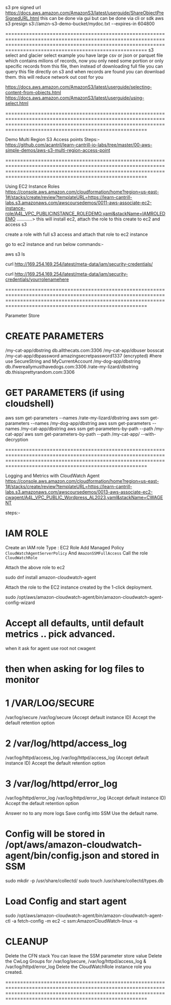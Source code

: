 s3 pre signed url
https://docs.aws.amazon.com/AmazonS3/latest/userguide/ShareObjectPreSignedURL.html
this can be done via gui but can be done via cli or sdk
aws s3 presign s3://amzn-s3-demo-bucket/mydoc.txt --expires-in 604800

==================================================================================================================================================================================================================
s3 select and glacier select
example you have large csv or json or parquet file which contains milions of records, now you only need some portion or only specific records from this file, then instead of downloading full file you can query this file directly on s3 and when records are found you can download them. this will reduce network out cost for you

https://docs.aws.amazon.com/AmazonS3/latest/userguide/selecting-content-from-objects.html
https://docs.aws.amazon.com/AmazonS3/latest/userguide/using-select.html

==================================================================================================================================================================================================================

Demo Multi Region S3 Access points Steps:-
https://github.com/acantril/learn-cantrill-io-labs/tree/master/00-aws-simple-demos/aws-s3-multi-region-access-point

==================================================================================================================================================================================================================

Using EC2 Instance Roles
https://console.aws.amazon.com/cloudformation/home?region=us-east-1#/stacks/create/review?templateURL=https://learn-cantrill-labs.s3.amazonaws.com/awscoursedemos/0011-aws-associate-ec2-instance-role/A4L_VPC_PUBLICINSTANCE_ROLEDEMO.yaml&stackName=IAMROLEDEMO   ............> this will install ec2, attach the role to this create to ec2 and access s3

create a role with full s3 access and attach that role to ec2 instance

go to ec2 instance and run below commands:-

aws s3 ls

curl http://169.254.169.254/latest/meta-data/iam/security-credentials/

curl http://169.254.169.254/latest/meta-data/iam/security-credentials/yourrolenamehere

==================================================================================================================================================================================================================

Parameter Store

# CREATE PARAMETERS

/my-cat-app/dbstring        db.allthecats.com:3306
/my-cat-app/dbuser          bosscat
/my-cat-app/dbpassword      amazingsecretpassword1337 (encrypted)  #here use SecureString and MyCurrentAccount
/my-dog-app/dbstring        db.ifwereallymusthavedogs.com:3306
/rate-my-lizard/dbstring    db.thisisprettyrandom.com:3306

# GET PARAMETERS (if using cloudshell)
aws ssm get-parameters --names /rate-my-lizard/dbstring 
aws ssm get-parameters --names /my-dog-app/dbstring 
aws ssm get-parameters --names /my-cat-app/dbstring 
aws ssm get-parameters-by-path --path /my-cat-app/ 
aws ssm get-parameters-by-path --path /my-cat-app/ --with-decryption

==================================================================================================================================================================================================================

Logging and Metrics with CloudWatch Agent
https://console.aws.amazon.com/cloudformation/home?region=us-east-1#/stacks/create/review?templateURL=https://learn-cantrill-labs.s3.amazonaws.com/awscoursedemos/0013-aws-associate-ec2-cwagent/A4L_VPC_PUBLIC_Wordpress_AL2023.yaml&stackName=CWAGENT

steps:-
# IAM ROLE
Create an IAM role
Type : EC2 Role
Add Managed Policy `CloudWatchAgentServerPolicy`
And `AmazonSSMFullAccess`
Call the role `CloudWatchRole`

Attach the above role to ec2

sudo dnf install amazon-cloudwatch-agent

Attach the role to the EC2 instance created by the 1-click deployment.

sudo /opt/aws/amazon-cloudwatch-agent/bin/amazon-cloudwatch-agent-config-wizard
# Accept all defaults, until default metrics .. pick advanced.

when it ask for agent use root not cwagent

# then when asking for log files to monitor

# 1 /VAR/LOG/SECURE
/var/log/secure
/var/log/secure
(Accept default instance ID)
Accept the default retention option

# 2 /var/log/httpd/access_log
/var/log/httpd/access_log
/var/log/httpd/access_log
(Accept default instance ID)
Accept the default retention option

# 3 /var/log/httpd/error_log
/var/log/httpd/error_log
/var/log/httpd/error_log
(Accept default instance ID)
Accept the default retention option

Answer no to any more logs
Save config into SSM
Use the default name.

# Config will be stored in /opt/aws/amazon-cloudwatch-agent/bin/config.json and stored in SSM


sudo mkdir -p /usr/share/collectd/
sudo touch /usr/share/collectd/types.db

# Load Config and start agent
sudo /opt/aws/amazon-cloudwatch-agent/bin/amazon-cloudwatch-agent-ctl -a fetch-config -m ec2 -c ssm:AmazonCloudWatch-linux -s


# CLEANUP

Delete the CFN stack
You can leave the SSM parameter store value
Delete the CwLog Groups for /var/log/secure, /var/log/httpd/access_log & /var/log/httpd/error_log
Delete the CloudWatchRole instance role you created.

==================================================================================================================================================================================================================

















